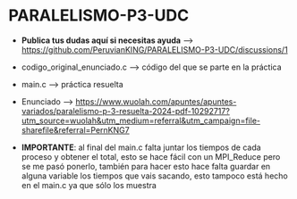# PARALELISMO-P3-UDC

- **Publica tus dudas aquí si necesitas ayuda** --> https://github.com/PeruvianKING/PARALELISMO-P3-UDC/discussions/1

- codigo_original_enunciado.c --> código del que se parte en la práctica

- main.c --> práctica resuelta

- Enunciado --> https://www.wuolah.com/apuntes/apuntes-variados/paralelismo-p-3-resuelta-2024-pdf-10292717?utm_source=wuolah&utm_medium=referral&utm_campaign=file-sharefile&referral=PernKNG7

- **IMPORTANTE**: al final del main.c falta juntar los tiempos de cada proceso y obtener el total, esto se hace fácil con un MPI_Reduce pero se me pasó ponerlo, también para hacer esto hace falta guardar en alguna variable los tiempos que vais sacando, esto tampoco está hecho en el main.c ya que sólo los muestra

